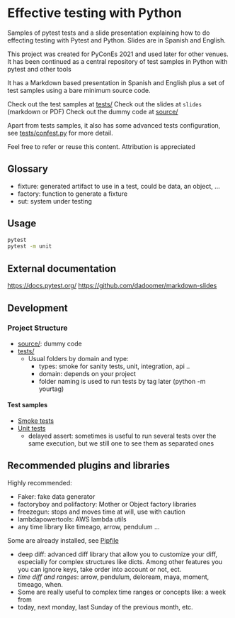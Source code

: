 # Effective testing with Python 

Samples of pytest tests and a slide presentation explaining how to
do effecting testing with Pytest and Python. Slides are in Spanish and
English.

This project was created for PyConEs 2021 and used later for other
venues. It has been continued as a central repository of test samples
in Python with pytest and other tools

It has a Markdown based presentation in Spanish and English plus
a set of test samples using a bare minimum source code.

Check out the test samples at [tests/](tests/)
Check out the slides at `slides` (markdown or PDF)
Check out the dummy code at [source/](source/)

Apart from tests samples, it also has some advanced tests configuration, see
[tests/confest.py](tests/conftest.py) for more detail.

Feel free to refer or reuse this content.
Attribution is appreciated

## Glossary

* fixture: generated artifact to use in a test, could be data, an object, ...
* factory: function to generate a fixture
* sut: system under testing

## Usage

```bash
pytest
pytest -m unit
```

## External documentation

https://docs.pytest.org/
https://github.com/dadoomer/markdown-slides


## Development

### Project Structure

* [source/](source/): dummy code
* [tests/](tests/)
  * Usual folders by domain and type:
    * types: smoke for sanity tests, unit, integration, api ..
    * domain: depends on your project
    * folder naming is used to run tests by tag later (python -m yourtag)

#### Test samples

* [Smoke tests](tests/smoke/)
* [Unit tests](tests/unit/)
  * delayed assert: sometimes is useful to run several tests over the same execution,
    but we still one to see them as separated ones

## Recommended plugins and libraries

Highly recommended:
- Faker: fake data generator
- factoryboy and polifactory: Mother or Object factory libraries
- freezegun: stops and moves time at will, use with caution
- lambdapowertools: AWS lambda utils
- any time library like timeago, arrow, pendulum ...

Some are already installed, see [Pipfile](Pipfile)

* deep diff: advanced diff library that allow you to customize your diff, 
   especially for complex structures like dicts. Among other features you
   you can ignore keys, take order into account or not, ect.
* *time diff and ranges*: arrow, pendulum, deloream, maya, moment, timeago, when.
* Some are really  useful to complex time ranges or concepts like: a week from 
* today, next
   monday, last Sunday of the previous month, etc.
